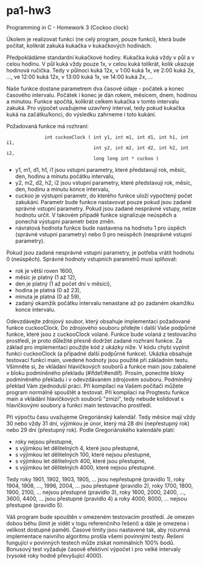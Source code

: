 pa1-hw3
=======

Programming in C - Homework 3 (Cockoo clock)

Úkolem je realizovat funkci (ne celý program, pouze funkci), která bude počítat, kolikrát zakuká kukačka v kukačkových hodinách.

Předpokládáme standardní kukačkové hodiny. Kukačka kuká vždy v půl a v celou hodinu. V půl kuká vždy pouze 1x, v celou kuká tolikrát, kolik ukazuje hodinová ručička. Tedy v půlnoci kuká 12x, v 1:00 kuká 1x, ve 2:00 kuká 2x, ..., ve 12:00 kuká 12x, v 13:00 kuká 1x, ve 14:00 kuká 2x, ...

Naše funkce dostane parametrem dva časové údaje - počátek a konec časového intervalu. Počátek i konec je dán rokem, měsícem, dnem, hodinou a minutou. Funkce spočítá, kolikrát celkem kukačka v tomto intervalu zakuká. Pro výpočet uvažujeme uzavřený interval, tedy pokud kukačka kuká na začátku/konci, do výsledku zahrneme i toto kukání.

Požadovaná funkce má rozhraní:

                  int cuckooClock ( int y1, int m1, int d1, int h1, int i1,
                                    int y2, int m2, int d2, int h2, int i2, 
                                    long long int * cuckoo )

* y1, m1, d1, h1, i1
    jsou vstupní parametry, které představují rok, měsíc, den, hodinu a minutu počátku intervalu,
* y2, m2, d2, h2, i2
    jsou vstupní parametry, které představují rok, měsíc, den, hodinu a minutu konce intervalu,
* cuckoo
    je výstupní parametr, do kterého funkce uloží vypočtený počet zakukání. Parametr bude funkce nastavovat pouze pokud jsou zadané správné vstupní parametry. Pokud jsou zadané nesprávné vstupy, nelze hodnotu určit. V takovém případě funkce signalizuje neúspěch a ponechá výstupní parametr beze změn.
* návratová hodnota funkce
    bude nastavena na hodnotu 1 pro úspěch (správné vstupní parametry) nebo 0 pro neúspěch (nesprávné vstupní parametry).

Pokud jsou zadané nesprávné vstupní parametry, je potřeba vrátit hodnotu 0 (neúspěch). Správné hodnoty vstupních parametrů musí splňovat:

* rok je větší roven 1600,
* měsíc je platný (1 až 12),
* den je platný (1 až počet dní v měsíci),
* hodina je platná (0 až 23),
* minuta je platná (0 až 59),
* zadaný okamžik počátku intervalu nenastane až po zadaném okamžiku konce intervalu.

Odevzdávejte zdrojový soubor, který obsahuje implementaci požadované funkce cuckooClock. Do zdrojového souboru přidejte i další Vaše podpůrné funkce, které jsou z cuckooClock volané. Funkce bude volaná z testovacího prostředí, je proto důležité přesně dodržet zadané rozhraní funkce. Za základ pro implementaci použijte kód z ukázky níže. V kódu chybí vyplnit funkci cuckooClock (a případné další podpůrné funkce). Ukázka obsahuje testovací funkci main, uvedené hodnoty jsou použité při základním testu. Všimněte si, že vkládání hlavičkových souborů a funkce main jsou zabalené v bloku podmíněného překladu (#ifdef/#endif). Prosím, ponechte bloky podmíněného překladu i v odevzdávaném zdrojovém souboru. Podmíněný překlad Vám zjednoduší práci. Při kompilaci na Vašem počítači můžete program normálně spouštět a testovat. Při kompilaci na Progtestu funkce main a vkládání hlavičkových souborů "zmizí", tedy nebude kolidovat s hlavičkovými soubory a funkcí main testovacího prostředí.

Při výpočtu času uvažujeme Gregoriánský kalendář. Tedy měsíce mají vždy 30 nebo vždy 31 dní, výjimkou je únor, který má 28 dní (nepřestupný rok) nebo 29 dní (přestupný rok). Podle Gregoriánského kalendáře platí:

* roky nejsou přestupné,
* s výjimkou let dělitelných 4, které jsou přestupné,
* s výjimkou let dělitelných 100, které nejsou přestupné,
* s výjimkou let dělitelných 400, které jsou přestupné,
* s výjimkou let dělitelných 4000, které nejsou přestupné.

Tedy roky 1901, 1902, 1903, 1905, ... jsou nepřestupné (pravidlo 1), roky 1904, 1908, ..., 1996, 2004, ... jsou přestupné (pravidlo 2), roky 1700, 1800, 1900, 2100, ... nejsou přestupné (pravidlo 3), roky 1600, 2000, 2400, ..., 3600, 4400, ... jsou přestupné (pravidlo 4) a roky 4000, 8000, ... nejsou přestupné (pravidlo 5).

Váš program bude spouštěn v omezeném testovacím prostředí. Je omezen dobou běhu (limit je vidět v logu referenčního řešení) a dále je omezena i velikost dostupné paměti. Časové limity jsou nastavené tak, aby rozumná implementace naivního algoritmu prošla všemi povinnými testy. Řešení fungující v povinných testech může získat nominálních 100% bodů. Bonusový test vyžaduje časově efektivní výpočet i pro velké intervaly (vysoké roky hodně převyšující 4000).
